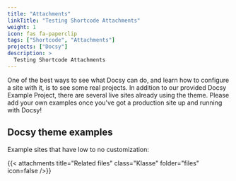 ```yaml
---
title: "Attachments"
linkTitle: "Testing Shortcode Attachments"
weight: 1
icon: fas fa-paperclip
tags: ["Shortcode", "Attachments"]
projects: ["Docsy"]
description: >
  Testing Shortcode Attachments
---
```


One of the best ways to see what Docsy can do, and learn how to configure a site with it, is to see some real projects. In addition to our provided Docsy Example Project, there are several live sites already using the theme. Please add your own examples once you've got a production site up and running with Docsy!

## Docsy theme examples

Example sites that have low to no customization:

<!-- {{< attachments title="Attachments" match="*" />}} -->

<!-- {{< attachments title="Related files" class="Klasse" icon="fas fa-link" >}}Innerer Content{{< /attachments >}} -->

{{< attachments title="Related files" class="Klasse" folder="files" icon=false />}}

<!-- {{< attachments title="Spezial-Icon und Filter auf Page Resourcen" icon="fas fa-file-pdf" match="**.pdf" />}} -->